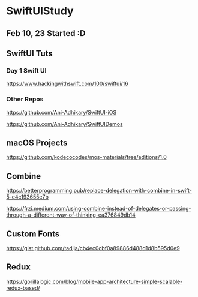 # SwiftUIStudy

<h2> Feb 10, 23 Started :D </h2>

<h2> SwiftUI Tuts </h2>

<h3> Day 1 Swift UI </h3>

https://www.hackingwithswift.com/100/swiftui/16

<h3>Other Repos</h3>

https://github.com/Ani-Adhikary/SwiftUI-iOS

https://github.com/Ani-Adhikary/SwiftUIDemos

<h2> macOS Projects </h2>

https://github.com/kodecocodes/mos-materials/tree/editions/1.0

<h2> Combine </h2>

https://betterprogramming.pub/replace-delegation-with-combine-in-swift-5-e4c193655e7b

https://frzi.medium.com/using-combine-instead-of-delegates-or-passing-through-a-different-way-of-thinking-ea376849db14

<h2> Custom Fonts </h2>

https://gist.github.com/tadija/cb4ec0cbf0a89886d488d1d8b595d0e9

<h2>Redux</h2>

https://gorillalogic.com/blog/mobile-app-architecture-simple-scalable-redux-based/


